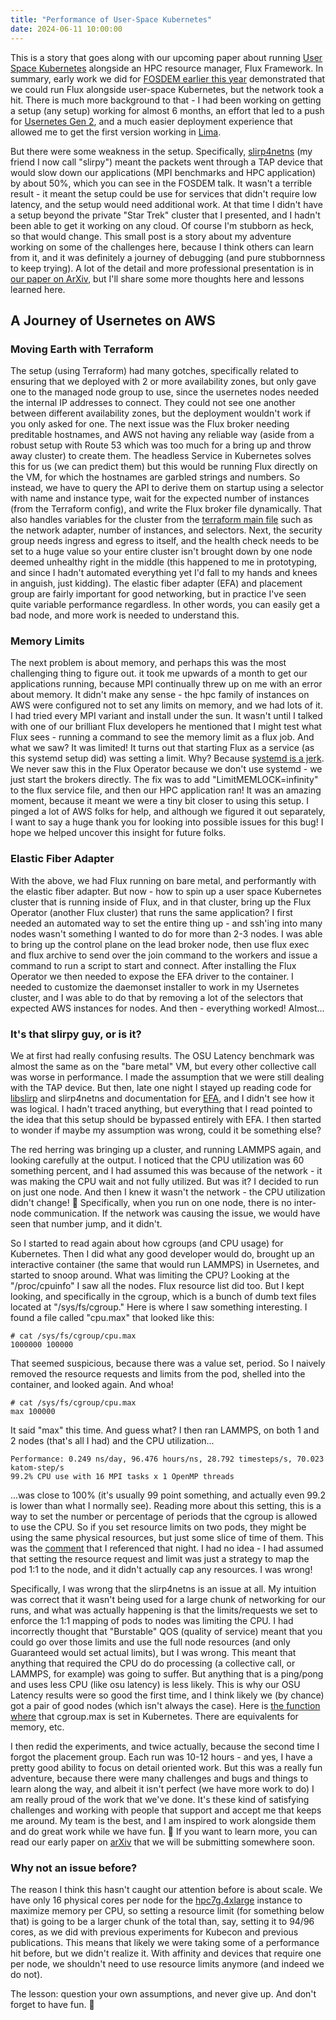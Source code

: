 ```yaml
---
title: "Performance of User-Space Kubernetes"
date: 2024-06-11 10:00:00
---
```


This is a story that goes along with our upcoming paper about running <a href="https://arxiv.org/abs/2406.06995" target="_blank">User Space Kubernetes</a> alongside an HPC resource manager, Flux Framework. In summary, early work we did for <a href="https://fosdem.org/2024/schedule/event/fosdem-2024-2590-kubernetes-and-hpc-bare-metal-bros/" target="_blank">FOSDEM earlier this year</a> demonstrated that we could run Flux alongside user-space Kubernetes, but the network took a hit. There is much more background to that - I had been working on getting a setup (any setup) working for almost 6 months, an effort that led to a push for <a href="https://twitter.com/_AkihiroSuda_/status/1699208132604698735" target="_blank">Usernetes Gen 2</a>, and a much easier deployment experience that allowed me to get the first version working in <a href="https://github.com/converged-computing/flux-lima/tree/main/usernetes" target="_blank">Lima</a>. 

But there were some weakness in the setup. Specifically, <a href="https://arxiv.org/html/2402.00365v1" target="_blank">slirp4netns</a> (my friend I now call "slirpy") meant the packets went through a TAP device that would slow down our applications (MPI benchmarks and HPC application) by about 50%, which you can see in the FOSDEM talk. It wasn't a terrible result - it meant the setup could be use for services that didn't require low latency, and the setup would need additional work. At that time I didn't have a setup beyond the private "Star Trek" cluster that I presented, and I hadn't been able to get it working on any cloud. Of course I'm stubborn as heck, so that would change. This small post is a story about my adventure working on some of the challenges here, because I think others can learn from it, and it was definitely a journey of debugging (and pure stubbornness to keep trying). A lot of the detail and more professional presentation is in <a href="https://arxiv.org/abs/2406.06995" target="_blank">our paper on ArXiv</a>, but I'll share some more thoughts here and lessons learned here.

## A Journey of Usernetes on AWS

### Moving Earth with Terraform

The setup (using Terraform) had many gotches, specifically related to ensuring that we deployed with 2 or more availability zones, but only gave one to the managed node group to use, since the usernetes nodes needed the internal IP addresses to connect. They could not see one another between different availability zones, but the deployment wouldn't work if you only asked for one. The next issue was the Flux broker needing preditable hostnames, and AWS not having any reliable way (aside from a robust setup with Route 53 which was too much for a bring up and throw away cluster) to create them. The headless Service in Kubernetes solves this for us (we can predict them) but this would be running Flux directly on the VM, for which the hostnames are garbled strings and numbers. So instead, we have to query the API to derive them on startup using a selector with name and instance type, wait for the expected number of instances (from the Terraform config), and write the Flux broker file dynamically. That also handles variables for the cluster from the <a href="https://github.com/converged-computing/flux-usernetes/blob/4790b59b81e7350094f58a1e14243eb3a904b015/aws/tf/main.tf" target="_blank">terraform main file</a> such as the network adapter, number of instances, and selectors. Next, the security group needs ingress and egress to itself, and the health check needs to be set to a huge value so your entire cluster isn't brought down by one node deemed unhealthy right in the middle (this happened to me in prototyping, and since I hadn't automated everything yet I'd fall to my hands and knees in anguish, just kidding). The elastic fiber adapter (EFA) and placement group are fairly important for good networking, but in practice I've seen quite variable performance regardless. In other words, you can easily get a bad node, and more work is needed to understand this. 

### Memory Limits

The next problem is about memory, and perhaps this was the most challenging thing to figure out. it took me upwards of a month to get our applications running, because MPI continually threw up on me with an error about memory. It didn't make any sense - the hpc family of instances on AWS were configured not to set any limits on memory, and we had lots of it. I had tried every MPI variant and install under the sun. It wasn't until I talked with one of our brilliant Flux developers he mentioned that I might test what Flux sees - running a command to see the memory limit as a flux job. And what we saw? It was limited! It turns out that starting Flux as a service (as this systemd setup did) was setting a limit. Why? Because <a href="https://www.freedesktop.org/software/systemd/man/latest/systemd.exec.html#Process%20Properties" target="_blank">systemd is a jerk</a>. We never saw this in the Flux Operator because we don't use systemd - we just start the brokers directly. The fix was to add "LimitMEMLOCK=infinity"  to the flux service file, and then our HPC application ran! It was an amazing moment, because it meant we were a tiny bit closer to using this setup. I pinged a lot of AWS folks for help, and although we figured it out separately, I want to say a huge thank you for looking into possible issues for this bug! I hope we helped uncover this insight for future folks.

### Elastic Fiber Adapter

With the above, we had Flux running on bare metal, and performantly with the elastic fiber adapter. But now - how to spin up a user space Kubernetes cluster that is running inside of Flux, and in that cluster, bring up the Flux Operator (another Flux cluster) that runs the same application? I first needed an automated way to set the entire thing up - and ssh'ing into many nodes wasn't something I wanted to do for more than 2-3 nodes. I was able to bring up the control plane on the lead broker node, then use flux exec and flux archive to send over the join command to the workers and issue a command to run a script to start and connect. After installing the Flux Operator we then needed to expose the EFA driver to the container. I needed to customize the daemonset installer to work in my Usernetes cluster, and I was able to do that by removing a lot of the selectors that expected AWS instances for nodes. And then - everything worked! Almost...

### It's that slirpy guy, or is it?

We at first had really confusing results. The OSU Latency benchmark was almost the same as on the "bare metal" VM, but every other collective call was worse in performance. I made the assumption that we were still dealing with the TAP device. But then, late one night I stayed up reading code for <a href="https://gitlab.freedesktop.org/slirp/libslirp/-/blob/master/src/slirp.c#L781" target="_blank">libslirp</a> and slirp4netns and documentation for <a href="https://docs.aws.amazon.com/AWSEC2/latest/UserGuide/efa.html#efa-basics" target="_blank">EFA</a>, and I didn't see how it was logical. I hadn't traced anything, but everything that I read pointed to the idea that this setup should be bypassed entirely with EFA. I then started to wonder if maybe my assumption was wrong, could it be something else?

The red herring was bringing up a cluster, and running LAMMPS again, and looking carefully at the output. I noticed that the CPU utilization was 60 something percent, and I had assumed this was because of the network - it was making the CPU wait and not fully utilized. But was it? I decided to run on just one node. And then I knew it wasn't the network - the CPU utilization didn't change! 🤯️ Specifically, when you run on one node, there is no inter-node communication. If the network was causing the issue, we would have seen that number jump, and it didn't.

So I started to read again about how cgroups (and CPU usage) for Kubernetes. Then I did what any good developer would do, brought up an interactive container (the same that would run LAMMPS) in Usernetes, and started to snoop around. What was limiting the CPU? Looking at the "/proc/cpuinfo" I saw all the nodes. Flux resource list did too. But I kept looking, and specifically in the cgroup, which is a bunch of dumb text files located at "/sys/fs/cgroup." Here is where I saw something interesting. I found a file called "cpu.max" that looked like this:

```console
# cat /sys/fs/cgroup/cpu.max
1000000 100000
```

That seemed suspicious, because there was a value set, period. So I naively removed the resource requests and limits from the pod, shelled into the container, and looked again. And whoa!

```console
# cat /sys/fs/cgroup/cpu.max
max 100000
```

It said "max" this time. And guess what? I then ran LAMMPS, on both 1 and 2 nodes (that's all I had) and the CPU utilization...

```console
Performance: 0.249 ns/day, 96.476 hours/ns, 28.792 timesteps/s, 70.023 katom-step/s
99.2% CPU use with 16 MPI tasks x 1 OpenMP threads
```

...was close to 100% (it's usually 99 point something, and actually even 99.2 is lower than what I normally see). Reading more about this setting, this is a way to set the number or percentage of periods that the cgroup is allowed to use the CPU. So if you set resource limits on two pods, they might be using the same physical resources, but just some slice of time of them. This was the <a href="https://gist.github.com/rsms/5f9899fb4a7dcce0ca2479a27af55130#file-cgroup2-cpu-limit-sh-L32-L36" target="_blank">comment</a> that I referenced that night. I had no idea - I had assumed that setting the resource request and limit was just a strategy to map the pod 1:1 to the node, and it didn't actually cap any resources. I was wrong! 

Specifically, I was wrong that the slirp4netns is an issue at all. My intuition was correct that it wasn't being used for a large chunk of networking for our runs, and what was actually happening is that the limits/requests we set to enforce the 1:1 mapping of pods to nodes was limiting the CPU. I had incorrectly thought that "Burstable" QOS (quality of service) meant that you could go over those limits and use the full node resources (and only Guaranteed would set actual limits), but I was wrong. This meant that anything that required the CPU do do processing (a collective call, or LAMMPS, for example) was going to suffer. But anything that is a ping/pong and uses less CPU (like osu latency) is less likely. This is why our OSU Latency results were so good the first time, and I think likely we (by chance) got a pair of good nodes (which isn't always the case). Here is <a href="https://github.com/kubernetes/kubernetes/blob/9c5643f8fcda0ad8b08ee04774abd0cc70dcd43f/pkg/kubelet/cm/cgroup_manager_linux.go#L597-L625" target="_blank">the function where</a> that cgroup.max is set in Kubernetes. There are equivalents for memory, etc.

I then redid the experiments, and twice actually, because the second time I forgot the placement group. Each run was 10-12 hours - and yes, I have a pretty good ability to focus on detail oriented work. But this was a really fun adventure, because there were many challenges and bugs and things to learn along the way, and albeit it isn't perfect (we have more work to do) I am really proud of the work that we've done. It's these kind of satisfying challenges and working with people that support and accept me that keeps me around. My team is the best, and I am inspired to work alongside them and do great work while we have fun. 🥰️ If you want to learn more, you can read our early paper on <a href="https://arxiv.org/abs/2406.06995" target="_blank">arXiv</a> that we will be submitting somewhere soon.

### Why not an issue before?

The reason I think this hasn't caught our attention before is about scale. We have only 16 physical cores per node for the <a href="https://instances.vantage.sh/aws/ec2/hpc7g.4xlarge" target="_blank">hpc7g.4xlarge</a> instance to maximize memory per CPU, so setting a resource limit (for something below that) is going to be a larger chunk of the total than, say, setting it to 94/96 cores, as we did with previous experiments for Kubecon and previous publications. This means that likely we were taking some of a performance hit before, but we didn't realize it. With affinity and devices that require one per node, we shouldn't need to use resource limits anymore (and indeed we do not).

The lesson: question your own assumptions, and never give up. And don't forget to have fun. 🥑️
